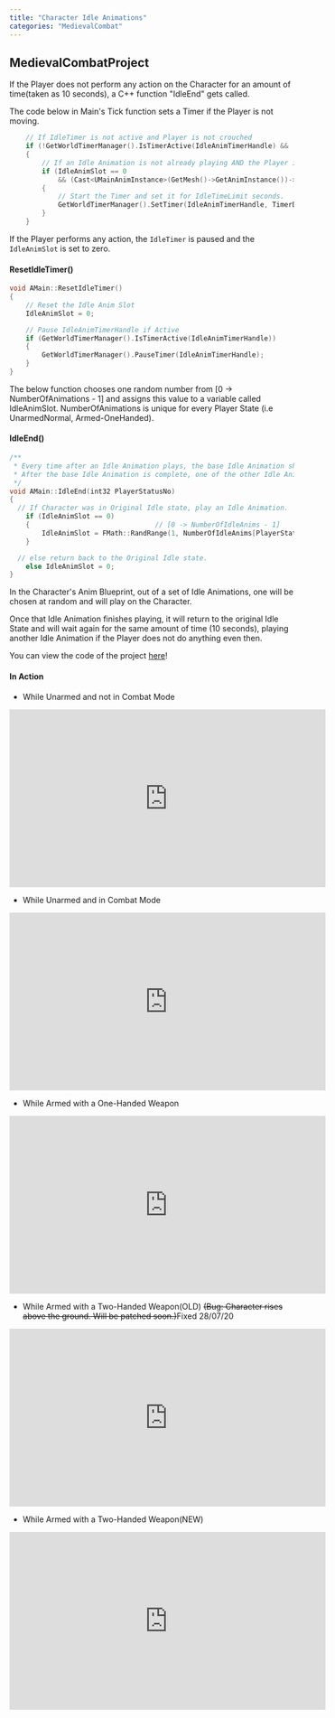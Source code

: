 ```yaml
---
title: "Character Idle Animations"
categories: "MedievalCombat"
---
```


## MedievalCombatProject

If the Player does not perform any action on the Character for an amount of time(taken as 10 seconds), 
a C++ function "IdleEnd" gets called.

The code below in Main's Tick function sets a Timer if the Player is not moving.

```cpp
	// If IdleTimer is not active and Player is not crouched
	if (!GetWorldTimerManager().IsTimerActive(IdleAnimTimerHandle) && !bCrouched)
	{
		// If an Idle Animation is not already playing AND the Player is not moving
		if (IdleAnimSlot == 0
			&& (Cast<UMainAnimInstance>(GetMesh()->GetAnimInstance())->MovementSpeed == 0))
		{
			// Start the Timer and set it for IdleTimeLimit seconds.
			GetWorldTimerManager().SetTimer(IdleAnimTimerHandle, TimerDel, IdleTimeLimit, false);
		}
	}
```
If the Player performs any action, the `IdleTimer` is paused and the `IdleAnimSlot` is set to zero.

#### ResetIdleTimer()
```cpp
void AMain::ResetIdleTimer()
{
	// Reset the Idle Anim Slot
	IdleAnimSlot = 0;

	// Pause IdleAnimTimerHandle if Active
	if (GetWorldTimerManager().IsTimerActive(IdleAnimTimerHandle))
	{
		GetWorldTimerManager().PauseTimer(IdleAnimTimerHandle);
	}
}
```
The below function chooses one random number from [0 -> NumberOfAnimations - 1] and assigns this value to 
a variable called IdleAnimSlot. NumberOfAnimations is unique for every Player State (i.e UnarmedNormal, Armed-OneHanded).

#### IdleEnd()
```cpp 
/**
 * Every time after an Idle Animation plays, the base Idle Animation should be played.
 * After the base Idle Animation is complete, one of the other Idle Animations will be randomly chosen.
 */
void AMain::IdleEnd(int32 PlayerStatusNo)
{
  // If Character was in Original Idle state, play an Idle Animation.
	if (IdleAnimSlot == 0)
	{                               // [0 -> NumberOfIdleAnims - 1]
		IdleAnimSlot = FMath::RandRange(1, NumberOfIdleAnims[PlayerStatusNo] - 1);
	}

  // else return back to the Original Idle state.
	else IdleAnimSlot = 0;
}
```

In the Character's Anim Blueprint,  out of a set of Idle Animations, one will be chosen at random and will play on the Character.

Once that Idle Animation finishes playing, it will return to the original Idle State and will wait again 
for the same amount of time (10 seconds), playing another Idle Animation if the Player does not do anything even then.

You can view the code of the project [here](https://github.com/1Gokul/MedievalCombatProject)!

#### In Action 

- While Unarmed and not in Combat Mode
<iframe src="https://www.youtube.com/embed/tc39nbjUEmc" width="560" height="315" frameborder="0"> </iframe> 

- While Unarmed and in Combat Mode
<iframe src="https://www.youtube.com/embed/hr8tECcHG1k" width="560" height="315" frameborder="0"> </iframe> 

- While Armed with a One-Handed Weapon
<iframe src="https://www.youtube.com/embed/KqrbYdRlxcw" width="560" height="315" frameborder="0"> </iframe> 

- While Armed with a Two-Handed Weapon(OLD) ~~(Bug: Character rises above the ground. Will be patched soon.)~~Fixed 28/07/20
<iframe src="https://www.youtube.com/embed/nVskVluF3to" width="560" height="315" frameborder="0"> </iframe> 

- While Armed with a Two-Handed Weapon(NEW)
<iframe src="https://www.youtube.com/embed/nVskVluF3to" width="560" height="315" frameborder="0"> </iframe>



